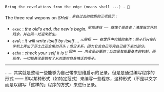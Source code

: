 

~~~ 
Bring the revelations from the edge (means shell ...) . 🦉
~~~

The three real wepons on *SHell* : <sup><kbd><var>来自过去的物质的三项启示：</var></kbd></sup>

- `exec` : *the old's end, the new's begin.* <sup><kbd><var>尾部递归 —— 就像个革命者：清理旧世界的残余，并在同一处迎来新生。</var></kbd></sup>
- `eval` : *it will write itself by itself ...* <sup><kbd><var>元编程 —— 在世界中实践的主体：猴子们只在打字机上弄出了莎士比亚全集的开头；但没关系，因为它会自己写完自己接下来的部分。</var></kbd></sup>
- `echo` : *check your self it is !!* <sup><kbd><var>回声 —— 内省是必要的：反馈是智能最基本的机制，而现在，一切都甚至是拥有了从对面向自身喊话的嗓子。</var></kbd></sup>

----

…… 其实就是整理一些能够为自己带来思维启示的记录，但是是通过编写程序的形式 —— 即以某种形式（如特定范式）来编写一些程序，这种形式（不是以文字而是以编写「这样的」程序的方式）来进行记录。
